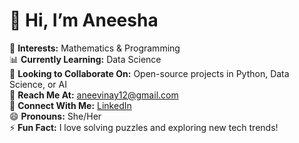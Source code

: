 # 👋 Hi, I’m Aneesha  
🔢 **Interests:** Mathematics & Programming  
📊 **Currently Learning:** Data Science  
🤝 **Looking to Collaborate On:** Open-source projects in Python, Data Science, or AI  
📩 **Reach Me At:** aneevinay12@gmail.com  
🔗 **Connect With Me:** [LinkedIn](https://www.linkedin.com/in/aneevinay/)  
😄 **Pronouns:** She/Her  
⚡ **Fun Fact:** I love solving puzzles and exploring new tech trends!  

<!---
aneevinay/aneevinay is a ✨ special ✨ repository because its `README.md` (this file) appears on your GitHub profile.
You can click the Preview link to take a look at your changes.
--->
